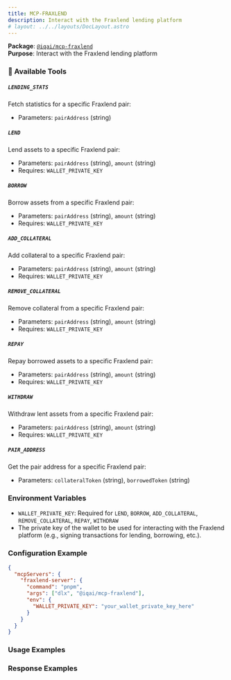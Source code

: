 ```yaml
---
title: MCP-FRAXLEND
description: Interact with the Fraxlend lending platform
# layout: ../../layouts/DocLayout.astro
---
```


**Package**: [`@iqai/mcp-fraxlend`](https://www.npmjs.com/package/@iqai/mcp-fraxlend)  
**Purpose**: Interact with the Fraxlend lending platform

### 🔧 Available Tools

##### `LENDING_STATS`

Fetch statistics for a specific Fraxlend pair:

- Parameters: `pairAddress` (string)

##### `LEND`

Lend assets to a specific Fraxlend pair:

- Parameters: `pairAddress` (string), `amount` (string)
- Requires: `WALLET_PRIVATE_KEY`

##### `BORROW`

Borrow assets from a specific Fraxlend pair:

- Parameters: `pairAddress` (string), `amount` (string)
- Requires: `WALLET_PRIVATE_KEY`

##### `ADD_COLLATERAL`

Add collateral to a specific Fraxlend pair:

- Parameters: `pairAddress` (string), `amount` (string)
- Requires: `WALLET_PRIVATE_KEY`

##### `REMOVE_COLLATERAL`

Remove collateral from a specific Fraxlend pair:

- Parameters: `pairAddress` (string), `amount` (string)
- Requires: `WALLET_PRIVATE_KEY`

##### `REPAY`

Repay borrowed assets to a specific Fraxlend pair:

- Parameters: `pairAddress` (string), `amount` (string)
- Requires: `WALLET_PRIVATE_KEY`

##### `WITHDRAW`

Withdraw lent assets from a specific Fraxlend pair:

- Parameters: `pairAddress` (string), `amount` (string)
- Requires: `WALLET_PRIVATE_KEY`

##### `PAIR_ADDRESS`

Get the pair address for a specific Fraxlend pair:

- Parameters: `collateralToken` (string), `borrowedToken` (string)

### Environment Variables

- `WALLET_PRIVATE_KEY`: Required for `LEND`, `BORROW`, `ADD_COLLATERAL`, `REMOVE_COLLATERAL`, `REPAY`, `WITHDRAW`
- The private key of the wallet to be used for interacting with the Fraxlend platform (e.g., signing transactions for lending, borrowing, etc.).

### Configuration Example

```json
{
  "mcpServers": {
    "fraxlend-server": {
      "command": "pnpm",
      "args": ["dlx", "@iqai/mcp-fraxlend"],
      "env": {
        "WALLET_PRIVATE_KEY": "your_wallet_private_key_here"
      }
    }
  }
}
```

### Usage Examples

### Response Examples
